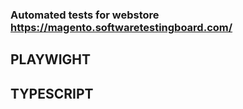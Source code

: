 ### Automated tests for webstore https://magento.softwaretestingboard.com/ ###

## PLAYWIGHT ##

## TYPESCRIPT ##
